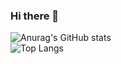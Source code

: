 ### Hi there 👋

<!--
**JinuSpace/JinuSpace** is a ✨ _special_ ✨ repository because its `README.md` (this file) appears on your GitHub profile.

Here are some ideas to get you started:

- 🔭 I’m currently working on ...
- 🌱 I’m currently learning ...
- 👯 I’m looking to collaborate on ...
- 🤔 I’m looking for help with ...
- 💬 Ask me about ...
- 📫 How to reach me: ...
- 😄 Pronouns: ...
- ⚡ Fun fact: ...
-->


![Anurag's GitHub stats](https://github-readme-stats.vercel.app/api?username=JinuSpace&theme=dark&show_icons=true)   
![Top Langs](https://github-readme-stats.vercel.app/api/top-langs/?username=JinuSpace&layout=compact&theme=dark)

